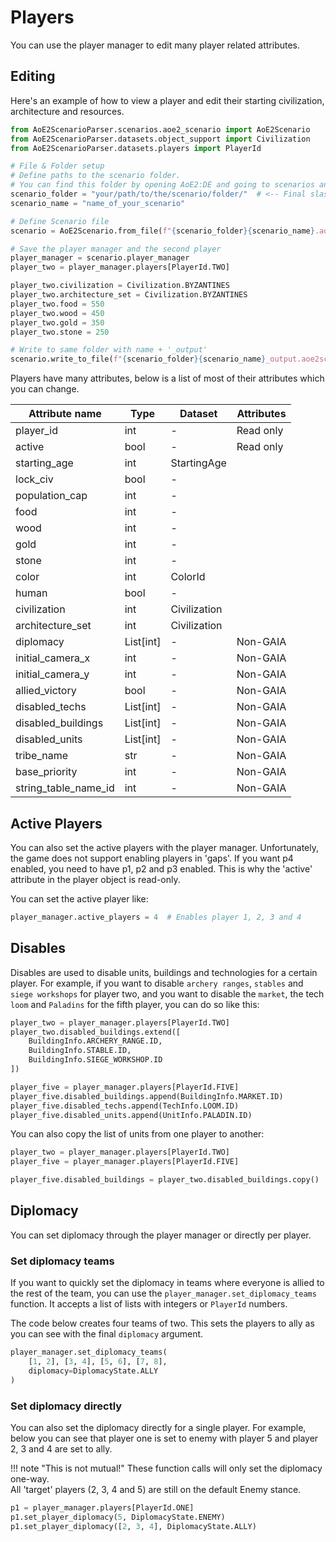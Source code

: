 # Players

You can use the player manager to edit many player related attributes.

## Editing

Here's an example of how to view a player and edit their starting civilization, architecture and resources.

```py
from AoE2ScenarioParser.scenarios.aoe2_scenario import AoE2Scenario
from AoE2ScenarioParser.datasets.object_support import Civilization
from AoE2ScenarioParser.datasets.players import PlayerId

# File & Folder setup
# Define paths to the scenario folder.
# You can find this folder by opening AoE2:DE and going to scenarios and clicking on 'open folder'
scenario_folder = "your/path/to/the/scenario/folder/"  # <-- Final slash is important
scenario_name = "name_of_your_scenario"

# Define Scenario file
scenario = AoE2Scenario.from_file(f"{scenario_folder}{scenario_name}.aoe2scenario")

# Save the player manager and the second player
player_manager = scenario.player_manager
player_two = player_manager.players[PlayerId.TWO]

player_two.civilization = Civilization.BYZANTINES
player_two.architecture_set = Civilization.BYZANTINES
player_two.food = 550
player_two.wood = 450
player_two.gold = 350
player_two.stone = 250

# Write to same folder with name + '_output'
scenario.write_to_file(f"{scenario_folder}{scenario_name}_output.aoe2scenario")
```

Players have many attributes, below is a list of most of their attributes which you can change.

| Attribute name       | Type      | Dataset      | Attributes |
| -------------------- | --------- | ------------ | ---------- |
| player_id            | int       | -            | Read only  |
| active               | bool      | -            | Read only  |
| starting_age         | int       | StartingAge  |            |
| lock_civ             | bool      | -            |            |
| population_cap       | int       | -            |            |
| food                 | int       | -            |            |
| wood                 | int       | -            |            |
| gold                 | int       | -            |            |
| stone                | int       | -            |            |
| color                | int       | ColorId      |            |
| human                | bool      | -            |            |
| civilization         | int       | Civilization |            |
| architecture_set     | int       | Civilization |            |
| diplomacy            | List[int] | -            | Non-GAIA   |
| initial_camera_x     | int       | -            | Non-GAIA   |
| initial_camera_y     | int       | -            | Non-GAIA   |
| allied_victory       | bool      | -            | Non-GAIA   |
| disabled_techs       | List[int] | -            | Non-GAIA   |
| disabled_buildings   | List[int] | -            | Non-GAIA   |
| disabled_units       | List[int] | -            | Non-GAIA   |
| tribe_name           | str       | -            | Non-GAIA   |
| base_priority        | int       | -            | Non-GAIA   |
| string_table_name_id | int       | -            | Non-GAIA   |

## Active Players

You can also set the active players with the player manager. Unfortunately, the game does not
support enabling players in 'gaps'. If you want p4 enabled, you need to have p1, p2 and p3 enabled.
This is why the 'active' attribute in the player object is read-only.

You can set the active player like:

```py
player_manager.active_players = 4  # Enables player 1, 2, 3 and 4
```

## Disables

Disables are used to disable units, buildings and technologies for a certain player.
For example, if you want to disable `archery ranges`, `stables` and `siege workshops` for player two,
and you want to disable the `market`, the tech `loom` and `Paladins` for the fifth player, you can do so like this:

```py
player_two = player_manager.players[PlayerId.TWO]
player_two.disabled_buildings.extend([
    BuildingInfo.ARCHERY_RANGE.ID,
    BuildingInfo.STABLE.ID, 
    BuildingInfo.SIEGE_WORKSHOP.ID
])

player_five = player_manager.players[PlayerId.FIVE]
player_five.disabled_buildings.append(BuildingInfo.MARKET.ID)
player_five.disabled_techs.append(TechInfo.LOOM.ID)
player_five.disabled_units.append(UnitInfo.PALADIN.ID)
```

You can also copy the list of units from one player to another:

```py
player_two = player_manager.players[PlayerId.TWO]
player_five = player_manager.players[PlayerId.FIVE]

player_five.disabled_buildings = player_two.disabled_buildings.copy()
```

## Diplomacy

You can set diplomacy through the player manager or directly per player.

### Set diplomacy teams

If you want to quickly set the diplomacy in teams where everyone is allied to the rest of the team, you can use the `player_manager.set_diplomacy_teams` function.
It accepts a list of lists with integers or `PlayerId` numbers.

The code below creates four teams of two. This sets the players to ally as you can see with the final `diplomacy` argument.

```py
player_manager.set_diplomacy_teams(
    [1, 2], [3, 4], [5, 6], [7, 8], 
    diplomacy=DiplomacyState.ALLY
)
```

### Set diplomacy directly

You can also set the diplomacy directly for a single player. 
For example, below you can see that player one is set to enemy with player 5 and player 2, 3 and 4 are set to ally.

!!! note "This is not mutual!"
    These function calls will only set the diplomacy one-way.  
    All 'target' players (2, 3, 4 and 5) are still on the default Enemy stance.

```py
p1 = player_manager.players[PlayerId.ONE]
p1.set_player_diplomacy(5, DiplomacyState.ENEMY)
p1.set_player_diplomacy([2, 3, 4], DiplomacyState.ALLY)
```